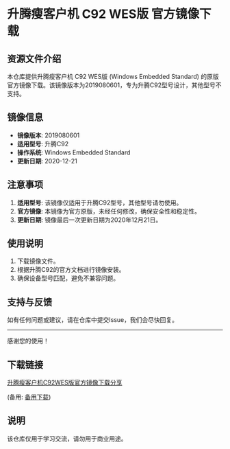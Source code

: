 # 升腾瘦客户机 C92 WES版 官方镜像下载

## 资源文件介绍

本仓库提供升腾瘦客户机 C92 WES版 (Windows Embedded Standard) 的原版官方镜像下载。该镜像版本为2019080601，专为升腾C92型号设计，其他型号不支持。

## 镜像信息

- **镜像版本**: 2019080601
- **适用型号**: 升腾C92
- **操作系统**: Windows Embedded Standard
- **更新日期**: 2020-12-21

## 注意事项

1. **适用型号**: 该镜像仅适用于升腾C92型号，其他型号请勿使用。
2. **官方镜像**: 本镜像为官方原版，未经任何修改，确保安全性和稳定性。
3. **更新日期**: 镜像最后一次更新日期为2020年12月21日。

## 使用说明

1. 下载镜像文件。
2. 根据升腾C92的官方文档进行镜像安装。
3. 确保设备型号匹配，避免不兼容问题。

## 支持与反馈

如有任何问题或建议，请在仓库中提交Issue，我们会尽快回复。

---

感谢您的使用！

## 下载链接
[升腾瘦客户机C92WES版官方镜像下载分享](https://pan.quark.cn/s/1a33f7ac8a5d) 

(备用: [备用下载](https://pan.baidu.com/s/1JKDCD7Qh0dfNJVG7QCagcA?pwd=1234))

## 说明

该仓库仅用于学习交流，请勿用于商业用途。
